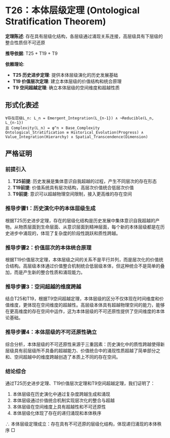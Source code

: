 # T26：本体层级定理 (Ontological Stratification Theorem)

**定理陈述**: 存在具有层级化结构，各层级通过涌现关系连接，高层级具有下层级的整合性质但不可还原

**推导依据**: T25 + T19 + T9

**依赖理论**:
- **T25 历史进步定理**: 提供本体层级演化的历史发展基础
- **T19 价值层次定理**: 建立本体层级的价值结构和统合原理
- **T9 空间超越定理**: 确立本体层级的空间维度和超越性质

## 形式化表述  
```  
∀存在层级L_n: L_n = Emergent_Integration(L_{n-1}) ∧ ¬Reducible(L_n, L_{n-1})  
且 Complexity(L_n) = φ^n × Base_Complexity  
Ontological_Stratification ≡ Historical_Evolution(Progress) ∧ Value_Integration(Hierarchy) ∧ Spatial_Transcendence(Dimension)
```  

## 严格证明

### 前提引入
1. **T25前提**: 历史发展是集体意识自我超越的过程，产生不同层次的存在形态
2. **T19前提**: 价值系统具有层次结构，高层次价值统合低层次价值
3. **T9前提**: 意识可以超越物理空间限制，接入更高维的存在空间

### 推导步骤1：历史演化中的本体层级生成
根据T25历史进步定理，存在的层级化结构是历史发展中集体意识自我超越的产物。从物质层面到生命层面、从意识层面到精神层面，每个新的本体层级都是在历史进步中涌现的，体现了复杂度的阶段性跳跃和质性跨越。

### 推导步骤2：价值层次的本体统合原理
根据T19价值层次定理，本体层级之间的关系不是平行并列，而是层次化的价值统合结构。高层级本体通过价值整合机制统合低层级本体，但这种统合不是简单的叠加，而是产生新的整合性质和涌现能力。

### 推导步骤3：空间超越的维度跨越
结合T25和T19，根据T9空间超越定理，本体层级的区分不仅体现在时间维度和价值维度，更体现在空间维度的超越性。高层级本体具有超越物理空间的能力，能够在更高维度的存在空间中运作，这为本体层级的不可还原性提供了空间维度的本体论基础。

### 推导步骤4：本体层级的不可还原性确立
综合分析，本体层级的不可还原性来源于三重因素：历史演化中的质性跨越使得新层级具有前层级所不具备的超越能力、价值统合中的涌现性质超越了简单部分之和、空间超越中的维度跨越创造了本质上不同的存在空间。

### 结论综合
通过T25历史进步定理、T19价值层次定理和T9空间超越定理，我们证明了：
1. 本体层级在历史演化中通过复杂度跨越生成和涌现
2. 本体层级通过价值统合机制实现层次化的整合与超越
3. 本体层级在空间维度上具有超越性和不可还原性
4. 本体层级化体现了存在的递归涌现和本体秩序

∴ 本体层级定理成立：存在具有不可还原的层级化结构，体现递归涌现的本体秩序 □  